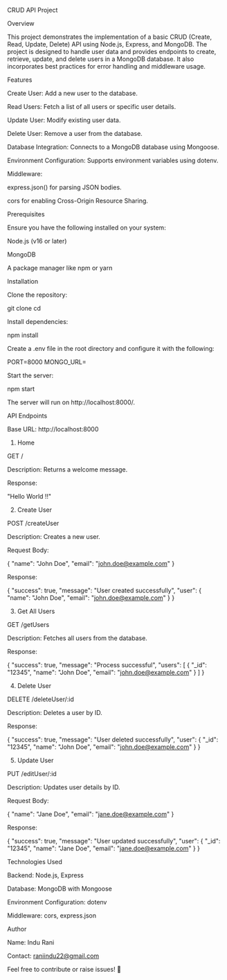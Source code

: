 CRUD API Project

Overview

This project demonstrates the implementation of a basic CRUD (Create, Read, Update, Delete) API using Node.js, Express, and MongoDB. The project is designed to handle user data and provides endpoints to create, retrieve, update, and delete users in a MongoDB database. It also incorporates best practices for error handling and middleware usage.

Features

Create User: Add a new user to the database.

Read Users: Fetch a list of all users or specific user details.

Update User: Modify existing user data.

Delete User: Remove a user from the database.

Database Integration: Connects to a MongoDB database using Mongoose.

Environment Configuration: Supports environment variables using dotenv.

Middleware:

express.json() for parsing JSON bodies.

cors for enabling Cross-Origin Resource Sharing.

Prerequisites

Ensure you have the following installed on your system:

Node.js (v16 or later)

MongoDB

A package manager like npm or yarn

Installation

Clone the repository:

git clone <repository-url>
cd <repository-folder>

Install dependencies:

npm install

Create a .env file in the root directory and configure it with the following:

PORT=8000
MONGO_URL=<your-mongodb-connection-string>

Start the server:

npm start

The server will run on http://localhost:8000/.

API Endpoints

Base URL: http://localhost:8000

1. Home

GET /

Description: Returns a welcome message.

Response:

"Hello World !!"

2. Create User

POST /createUser

Description: Creates a new user.

Request Body:

{
  "name": "John Doe",
  "email": "john.doe@example.com"
}

Response:

{
  "success": true,
  "message": "User created successfully",
  "user": {
    "name": "John Doe",
    "email": "john.doe@example.com"
  }
}

3. Get All Users

GET /getUsers

Description: Fetches all users from the database.

Response:

{
  "success": true,
  "message": "Process successful",
  "users": [
    {
      "_id": "12345",
      "name": "John Doe",
      "email": "john.doe@example.com"
    }
  ]
}

4. Delete User

DELETE /deleteUser/:id

Description: Deletes a user by ID.

Response:

{
  "success": true,
  "message": "User deleted successfully",
  "user": {
    "_id": "12345",
    "name": "John Doe",
    "email": "john.doe@example.com"
  }
}

5. Update User

PUT /editUser/:id

Description: Updates user details by ID.

Request Body:

{
  "name": "Jane Doe",
  "email": "jane.doe@example.com"
}

Response:

{
  "success": true,
  "message": "User updated successfully",
  "user": {
    "_id": "12345",
    "name": "Jane Doe",
    "email": "jane.doe@example.com"
  }
}



Technologies Used

Backend: Node.js, Express

Database: MongoDB with Mongoose

Environment Configuration: dotenv

Middleware: cors, express.json







Author

Name: Indu Rani

Contact: raniindu22@gmail.com

Feel free to contribute or raise issues! 🎉